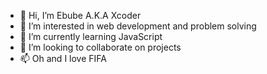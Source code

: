- 👋 Hi, I’m Ebube A.K.A Xcoder
- 👀 I’m interested in web development and problem solving
- 🌱 I’m currently learning JavaScript
- 💞️ I’m looking to collaborate on projects 
- 📫 Oh and I love FIFA


